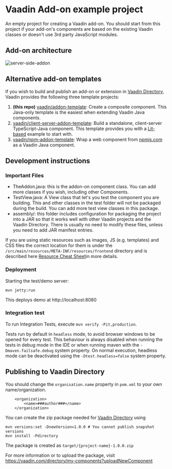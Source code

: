 # Vaadin Add-on example project

An empty project for creating a Vaadin add-on. You should start from this project if your add-on's components are based on the existing Vaadin classes or doesn't use 3rd party JavaScript modules.

## Add-on architecture
![server-side-addon](https://user-images.githubusercontent.com/991105/211870086-75544597-847d-4d21-82fa-341411753558.svg)

## Alternative add-on templates

If you wish to build and publish an add-on or extension in [Vaadin Directory](https://vaadin.com/directory), Vaadin provides the following three template projects:
 1. **(this repo)** [vaadin/addon-template](https://github.com/vaadin/addon-template): Create a composite component. This Java-only template is the easiest when extending Vaadin Java components.
 2. [vaadin/client-server-addon-template](https://github.com/vaadin/client-server-addon-template): Build a standalone, client-server TypeScript-Java component. This template provides you with a [Lit-based](https://github.com/lit/lit/) example to start with.
 3. [vaadin/npm-addon-template](https://github.com/vaadin/npm-addon-template): Wrap a web component from [npmjs.com](https://npmjs.com/) as a Vaadin Java component.


## Development instructions

### Important Files 
* TheAddon.java: this is the addon-on component class. You can add more classes if you wish, including other Components.
* TestView.java: A View class that let's you test the component you are building. This and other classes in the test folder will not be packaged during the build. You can add more test view classes in this package.
* assembly/: this folder includes configuration for packaging the project into a JAR so that it works well with other Vaadin projects and the Vaadin Directory. There is usually no need to modify these files, unless you need to add JAR manifest entries.

If you are using static resources such as images, JS (e.g. templates) and CSS files the correct location for them is under the `/src/main/resources/META-INF/resources/frontend` directory and is described here [Resource Cheat Sheet](https://vaadin.com/docs/v14/flow/importing-dependencies/tutorial-ways-of-importing.html#resource-cheat-sheet)in more details. 

### Deployment

Starting the test/demo server:
```
mvn jetty:run
```

This deploys demo at http://localhost:8080
 
### Integration test

To run Integration Tests, execute `mvn verify -Pit,production`.

Tests run by default in `headless` mode, to avoid browser windows to be opened for every test.
This behaviour is always disabled when running the tests in debug mode in the IDE
or when running maven with the `-Dmaven.failsafe.debug` system property.
On normal execution, headless mode can be deactivated using the `-Dtest.headless=false` system property.

## Publishing to Vaadin Directory

You should change the `organisation.name` property in `pom.xml` to your own name/organization.

```
    <organization>
        <name>###author###</name>
    </organization>
```

You can create the zip package needed for [Vaadin Directory](https://vaadin.com/directory/) using

```
mvn versions:set -DnewVersion=1.0.0 # You cannot publish snapshot versions 
mvn install -Pdirectory
```

The package is created as `target/{project-name}-1.0.0.zip`

For more information or to upload the package, visit https://vaadin.com/directory/my-components?uploadNewComponent
